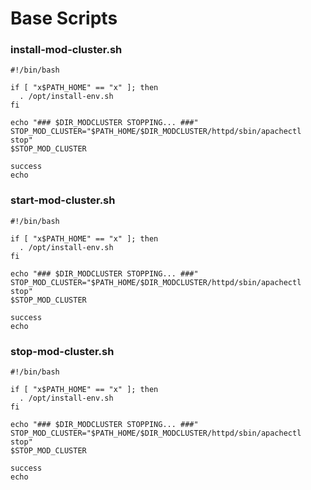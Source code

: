 Base Scripts
====

### install-mod-cluster.sh

	#!/bin/bash
	
	if [ "x$PATH_HOME" == "x" ]; then
	  . /opt/install-env.sh
	fi
	
	echo "### $DIR_MODCLUSTER STOPPING... ###"
	STOP_MOD_CLUSTER="$PATH_HOME/$DIR_MODCLUSTER/httpd/sbin/apachectl stop"
	$STOP_MOD_CLUSTER
	
	success
	echo


### start-mod-cluster.sh

	#!/bin/bash
	
	if [ "x$PATH_HOME" == "x" ]; then
	  . /opt/install-env.sh
	fi
	
	echo "### $DIR_MODCLUSTER STOPPING... ###"
	STOP_MOD_CLUSTER="$PATH_HOME/$DIR_MODCLUSTER/httpd/sbin/apachectl stop"
	$STOP_MOD_CLUSTER
	
	success
	echo


### stop-mod-cluster.sh

	#!/bin/bash
	
	if [ "x$PATH_HOME" == "x" ]; then
	  . /opt/install-env.sh
	fi
	
	echo "### $DIR_MODCLUSTER STOPPING... ###"
	STOP_MOD_CLUSTER="$PATH_HOME/$DIR_MODCLUSTER/httpd/sbin/apachectl stop"
	$STOP_MOD_CLUSTER
	
	success
	echo
